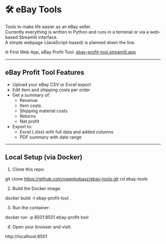 # 🛠️ eBay Tools

Tools to make life easier as an eBay seller.  
Currently everything is written in Python and runs in a terminal or via a web-based Streamlit interface.  
A simple webpage (JavaScript-based) is planned down the line.

🌐 First Web App, eBay Profit Tool: [ebay-profit-tool.streamlit.app](https://ebay-profit-tool.streamlit.app/)

---

## eBay Profit Tool Features

- Upload your eBay CSV or Excel export
- Edit item and shipping costs per order
- Get a summary of:
  - Revenue
  - Item costs
  - Shipping material costs
  - Returns
  - Net profit
- Export to:
  - Excel (.xlsx) with full data and added columns
  - PDF summary with date range

---

## Local Setup (via Docker)

1. Clone this repo:

git clone https://github.com/owenkobasz/ebay-tools.git
cd ebay-tools

2. Build the Docker image:

docker build -t ebay-profit-tool .

3. Run the container:

docker run -p 8501:8501 ebay-profit-tool

4. Open your browser and visit:

http://localhost:8501
